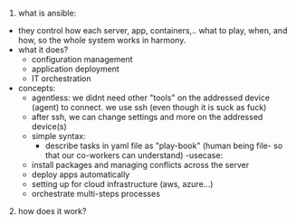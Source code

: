 1. what is ansible:
- they control how each server, app, containers,.. what to play, when, and how, so the whole system works in harmony.
- what it does?
    + configuration management
    + application deployment
    + IT orchestration
- concepts:
    + agentless: we didnt need other "tools" on the addressed device (agent) to connect. we use ssh (even though it is suck as fuck)
    + after ssh, we can change settings and more on the addressed device(s)
    + simple syntax:
        + describe tasks in yaml file as "play-book" (human being file- so that our co-workers can understand)
-usecase:
    + install packages and managing conflicts across the server
    + deploy apps automatically
    + setting up for cloud infrastructure (aws, azure...)
    + orchestrate multi-steps processes

2. how does it work?
